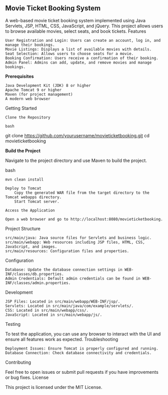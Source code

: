 **Movie Ticket Booking System**
---

A web-based movie ticket booking system implemented using Java Servlets, JSP, HTML, CSS, JavaScript, and jQuery. This project allows users to browse available movies, select seats, and book tickets.
Features

    User Registration and Login: Users can create an account, log in, and manage their bookings.
    Movie Listings: Displays a list of available movies with details.
    Seat Selection: Allows users to choose seats for a movie.
    Booking Confirmation: Users receive a confirmation of their booking.
    Admin Panel: Admins can add, update, and remove movies and manage bookings.

**Prerequisites**

    Java Development Kit (JDK) 8 or higher
    Apache Tomcat 9 or higher
    Maven (for project management)
    A modern web browser

Getting Started

    Clone the Repository

    bash

git clone https://github.com/yourusername/movieticketbooking.git
cd movieticketbooking

**Build the Project**

Navigate to the project directory and use Maven to build the project.

bash

    mvn clean install

    Deploy to Tomcat
        Copy the generated WAR file from the target directory to the Tomcat webapps directory.
        Start Tomcat server.

    Access the Application

    Open a web browser and go to http://localhost:8080/movieticketbooking.

Project Structure

    src/main/java: Java source files for Servlets and business logic.
    src/main/webapp: Web resources including JSP files, HTML, CSS, JavaScript, and images.
    src/main/resources: Configuration files and properties.

Configuration

    Database: Update the database connection settings in WEB-INF/classes/db.properties.
    Admin Credentials: Default admin credentials can be found in WEB-INF/classes/admin.properties.

Development

    JSP Files: Located in src/main/webapp/WEB-INF/jsp/.
    Servlets: Located in src/main/java/com/example/servlets/.
    CSS: Located in src/main/webapp/css/.
    JavaScript: Located in src/main/webapp/js/.

Testing

To test the application, you can use any browser to interact with the UI and ensure all features work as expected.
Troubleshooting

    Deployment Issues: Ensure Tomcat is properly configured and running.
    Database Connection: Check database connectivity and credentials.

Contributing

Feel free to open issues or submit pull requests if you have improvements or bug fixes.
License

This project is licensed under the MIT License.
